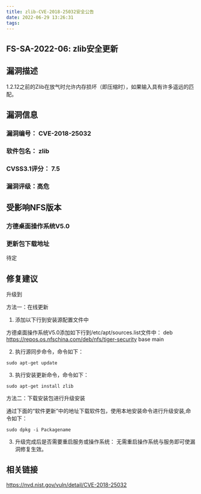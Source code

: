 ```yaml
---
title: zlib-CVE-2018-25032安全公告
date: 2022-06-29 13:26:31
tags:
---
```

## FS-SA-2022-06: zlib安全更新

## 漏洞描述

1.2.12之前的Zlib在放气时允许内存损坏（即压缩时），如果输入具有许多遥远的匹配。

## 漏洞信息

###    漏洞编号： CVE-2018-25032

###    软件包名： zlib

###    CVSS3.1评分： 7.5

###    漏洞评级：高危

## 受影响NFS版本

###    方德桌面操作系统V5.0

### 更新包下载地址

待定

## 修复建议

升级到 

方法一：在线更新

1. 添加以下行到安装源配置文件中

方德桌面操作系统V5.0添加如下行到/etc/apt/sources.list文件中：
deb https://repos.os.nfschina.com/deb/nfs/tiger-security base main

2. 执行源同步命令，命令如下：

```
sudo apt-get update
```

3. 执行安装更新命令，命令如下：

```
sudo apt-get install zlib
```

方法二：下载安装包进行升级安装

通过下面的“软件更新”中的地址下载软件包，使用本地安装命令进行升级安装,命令如下：

```
sudo dpkg -i Packagename
```

3. 升级完成后是否需要重启服务或操作系统：
   无需重启操作系统与服务即可使漏洞修复生效。

## 相关链接

https://nvd.nist.gov/vuln/detail/CVE-2018-25032
